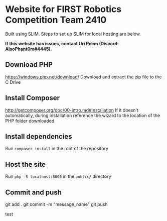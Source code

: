 # Website for FIRST Robotics Competition Team 2410

Built using SLIM. Steps to set up SLIM for local hosting are below.

<b>If this website has issues, contact Uri Reem (Discord: AlsoPhant0m#4445).</b>

## Download PHP

<https://windows.php.net/download/>
Download and extract the zip file to the C Drive

## Install Composer

<http://getcomposer.org/doc/00-intro.md#installation>
If it doesn't automatically, during installation reference the wizard to the location of the PHP folder downloaded 

## Install dependencies

Run `composer install` in the root of the repository

## Host the site

Run `php -S localhost:8000` in the `public/` directory

## Commit and push

git add .
git commit -m "message_name"
git push


test